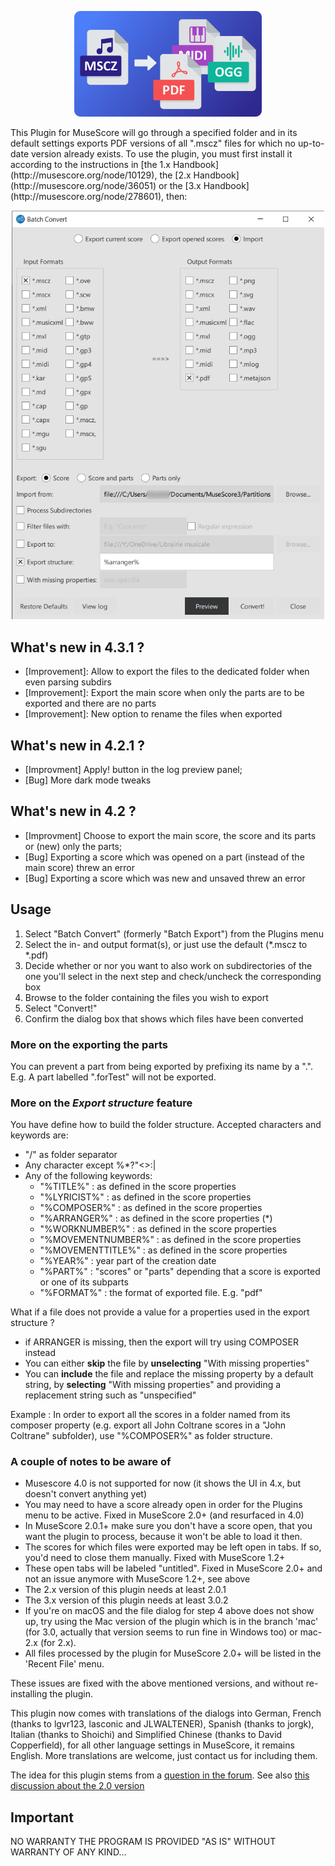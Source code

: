 
<p align="center"><img src="/batch_convert/batch_convert_thumbnail.png" Alt="logo" width="300" /></p>
This Plugin for MuseScore will go through a specified folder and in its default settings exports PDF versions of all ".mscz" files for which no up-to-date version already exists. To use the plugin, you must first install it according to the instructions in [the 1.x Handbook](http://musescore.org/node/10129), the [2.x Handbook](http://musescore.org/node/36051) or the [3.x Handbook](http://musescore.org/node/278601), then:


<p align="center"><img src="/demo/batch-convert.png" alt="Screenshot" width="500"/></p>

## What's new in 4.3.1 ?
* [Improvement]: Allow to export the files to the dedicated folder when even parsing subdirs
* [Improvement]: Export the main score when only the parts are to be exported and there are no parts
* [Improvement]: New option to rename the files when exported

## What's new in 4.2.1 ?
  
* [Improvment] Apply! button in the log preview panel;
* [Bug] More dark mode tweaks

## What's new in 4.2 ?
  
* [Improvment] Choose to export the main score, the score and its parts or (new) only the parts;
* [Bug] Exporting a score which was opened on a part (instead of the main score) threw an error
* [Bug] Exporting a score which was new and unsaved threw an error

## Usage
1. Select "Batch Convert" (formerly "Batch Export") from the Plugins menu
3. Select the in- and output format(s), or just use the default (\*.mscz to \*.pdf)
4. Decide whether or nor you want to also work on subdirectories of the one you'll select in the next step and check/uncheck the corresponding box
5. Browse to the folder containing the files you wish to export
6. Select "Convert!"
7. Confirm the dialog box that shows which files have been converted

### More on the exporting the parts
You can prevent a part from being exported by prefixing its name by a ".".
E.g. A part labelled ".forTest" will not be exported.

### More on the _Export structure_ feature
You have define how to build the folder structure.
Accepted characters and keywords are:
* "/" as folder separator
* Any character except \%*?"<>:|
* Any of the following keywords:
	* "%TITLE%" : as defined in the score properties
	* "%LYRICIST%" : as defined in the score properties 
	* "%COMPOSER%" : as defined in the score properties
	* "%ARRANGER%" :  as defined in the score properties (*)
	* "%WORKNUMBER%" :  as defined in the score properties 
	* "%MOVEMENTNUMBER%" :  as defined in the score properties 
	* "%MOVEMENTTITLE%" :  as defined in the score properties 
	* "%YEAR%" :  year part of the creation date
	* "%PART%" :  "scores" or "parts" depending that a score is exported or one of its subparts
	* "%FORMAT%" : the format of exported file. E.g. "pdf"

What if a file does not provide a value for a properties used in the export structure ?
* if ARRANGER is missing, then the export will try using COMPOSER instead
* You can either **skip** the file by **unselecting** "With missing properties"
* You can **include** the file and replace the missing property by a default string, by **selecting** "With missing properties" and providing a replacement string such as "unspecified"

Example :
In order to export all the scores in a folder named from its composer property (e.g. export all John Coltrane scores in a "John Coltrane" subfolder), use "%COMPOSER%" as folder structure.



### A couple of notes to be aware of
- Musescore 4.0 is not supported for now (it shows the UI in 4.x, but doesn't convert anything yet)
- You may need to have a score already open in order for the Plugins menu to be active. Fixed in MuseScore 2.0+ (and resurfaced in 4.0)
- In MuseScore 2.0.1+ make sure you don't have a score open, that you want the plugin to process, because it won't be able to load it then.
- The scores for which files were exported may be left open in tabs. If so, you'd need to close them manually. Fixed with MuseScore 1.2+
- These open tabs will be labeled "untitled". Fixed in MuseScore 2.0+ and not an issue anymore with MuseScore 1.2+, see above
- The 2.x version of this plugin needs at least 2.0.1
- The 3.x version of this plugin needs at least 3.0.2 
- If you're on macOS and the file dialog for step 4 above does not show up, try using the Mac version of the plugin which is in the branch 'mac' (for 3.0, actually that version seems to run fine in Windows too) or mac-2.x (for 2.x).
- All files processed by the plugin for MuseScore 2.0+ will be listed in the 'Recent File' menu.

These issues are fixed with the above mentioned versions, and without re-installing the plugin.

This plugin now comes with translations of the dialogs into German, French (thanks to lgvr123, lasconic and JLWALTENER), Spanish (thanks to jorgk), Italian (thanks to Shoichi) and Simplified Chinese (thanks to David Copperfield), for all other language settings in MuseScore, it remains English. More translations are welcome, just contact us for including them.

The idea for this plugin stems from a [question in the forum](https://musescore.org/node/12452). See also [this discussion about the 2.0 version](https://musescore.org/node/55616)
		  

## Important
NO WARRANTY THE PROGRAM IS PROVIDED "AS IS" WITHOUT WARRANTY OF ANY KIND...

